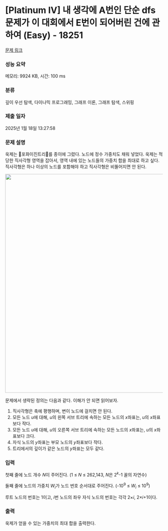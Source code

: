 # [Platinum IV] 내 생각에 A번인 단순 dfs 문제가 이 대회에서 E번이 되어버린 건에 관하여 (Easy) - 18251 

[문제 링크](https://www.acmicpc.net/problem/18251) 

### 성능 요약

메모리: 9924 KB, 시간: 100 ms

### 분류

깊이 우선 탐색, 다이나믹 프로그래밍, 그래프 이론, 그래프 탐색, 스위핑

### 제출 일자

2025년 1월 18일 13:27:58

### 문제 설명

<p>욱제는 🎄포화이진트리🎄를 종이에 그렸다. 노드에 정수 가중치도 채워 넣었다. 욱제는 적당한 직사각형 영역을 잡아서, 영역 내에 있는 노드들의 가중치 합을 최대로 하고 싶다. 직사각형은 하나 이상의 노드를 포함해야 하고 직사각형은 비뚤어지면 안 된다.</p>

<p style="text-align: center;"><img alt="" src="https://upload.acmicpc.net/89dac5d1-9f04-4037-89b0-4f183acb6c0e/-/preview/" style="width: 642px; height: 700px;"></p>

<p style="text-align: justify;">문제에서 생략된 정의는 다음과 같다. 이해가 안 되면 읽어보자.</p>

<ol>
	<li>직사각형은 축에 평행하며, 변이 노드에 걸치면 안 된다.</li>
	<li>모든 노드 <em>u</em>에 대해, <em>u</em>의 왼쪽 서브 트리에 속하는 모든 노드의 <em>x</em>좌표는, <em>u</em>의 <em>x</em>좌표보다 작다.</li>
	<li>모든 노드 <em>u</em>에 대해, <em>u</em>의 오른쪽 서브 트리에 속하는 모든 노드의 <em>x</em>좌표는, <em>u</em>의 <em>x</em>좌표보다 크다.</li>
	<li>자식 노드의 <em>y</em>좌표는 부모 노드의 <em>y</em>좌표보다 작다.</li>
	<li>트리에서의 깊이가 같은 노드의 <em>y</em>좌표는 모두 같다.</li>
</ol>

### 입력 

 <p>첫째 줄에 노드 개수 <em>N</em>이 주어진다. (1 ≤ <em>N</em> ≤ 262,143, <em>N</em>은 2<sup><em>k</em></sup>-1 꼴의 자연수)</p>

<p>둘째 줄에 노드의 가중치 <em>W<sub>i</sub></em>가 노드 번호 순서대로 주어진다. (-10<sup>9</sup> ≤ <em>W<sub>i</sub></em> ≤ 10<sup>9</sup>)</p>

<p>루트 노드의 번호는 1이고, <em>i</em>번 노드의 좌우 자식 노드의 번호는 각각 2×<em>i</em>, 2×<em>i</em>+1이다.</p>

### 출력 

 <p>욱제가 얻을 수 있는 가중치의 최대 합을 출력한다.</p>

